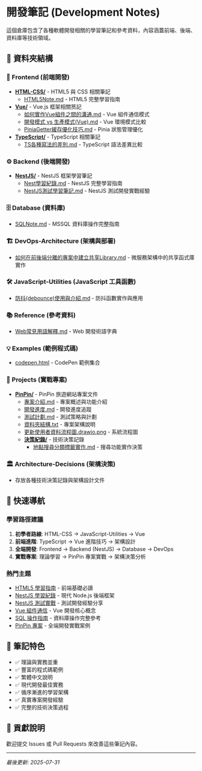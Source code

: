 # 開發筆記 (Development Notes)

這個倉庫包含了各種軟體開發相關的學習筆記和參考資料，內容涵蓋前端、後端、資料庫等技術領域。

## 📁 資料夾結構

### 🎨 Frontend (前端開發)
- **[HTML-CSS/](./Frontend/HTML-CSS/)** - HTML5 與 CSS 相關筆記
  - [HTML5Note.md](./Frontend/HTML-CSS/HTML5Note.md) - HTML5 完整學習指南
- **[Vue/](./Frontend/Vue/)** - Vue.js 框架相關筼記
  - [如何實作Vue組件之間的溝通.md](./Frontend/Vue/如何實作Vue組件之間的溝通.md) - Vue 組件通信模式
  - [開發模式 vs 生產模式(Vue).md](./Frontend/Vue/開發模式%20vs%20生產模式(Vue).md) - Vue 環境模式比較
  - [PiniaGetter緩存優化技巧.md](./Frontend/Vue/PiniaGetter緩存優化技巧.md) - Pinia 狀態管理優化
- **[TypeScript/](./Frontend/TypeScript/)** - TypeScript 相關筆記
  - [TS各種寫法的差別.md](./Frontend/TypeScript/TS各種寫法的差別.md) - TypeScript 語法差異比較

### ⚙️ Backend (後端開發)
- **[NestJS/](./Backend/NestJS/)** - NestJS 框架學習筆記
  - [Nest學習紀錄.md](./Backend/NestJS/Nest學習紀錄.md) - NestJS 完整學習指南
  - [NestJS測試學習筆記.md](./Backend/NestJS/NestJS測試學習筆記.md) - NestJS 測試開發實戰經驗

### 🗄️ Database (資料庫)
- [SQLNote.md](./Database/SQLNote.md) - MSSQL 資料庫操作完整指南

### 🏗️ DevOps-Architecture (架構與部署)
- [如何在前後端分離的專案中建立共享Library.md](./DevOps-Architecture/如何在前後端分離的專案中建立共享Library.md) - 微服務架構中的共享函式庫實作

### 🛠️ JavaScript-Utilities (JavaScript 工具函數)
- [防抖(debounce)使用與介紹.md](./JavaScript-Utilities/防抖(debounce)使用與介紹.md) - 防抖函數實作與應用

### 📚 Reference (參考資料)
- [Web常見用語解釋.md](./Reference/Web常見用語解釋.md) - Web 開發術語字典

### 💡 Examples (範例程式碼)
- [codepen.html](./Examples/codepen.html) - CodePen 範例集合

### 🚧 Projects (實戰專案)
- **[PinPin/](./Projects/PinPin/)** - PinPin 旅遊網站專案文件
  - [專案介紹.md](./Projects/PinPin/專案介紹.md) - 專案概述與功能介紹
  - [開發進度.md](./Projects/PinPin/開發進度.md) - 開發進度追蹤
  - [測試計劃.md](./Projects/PinPin/測試計劃.md) - 測試策略與計劃
  - [資料夾結構.txt](./Projects/PinPin/資料夾結構.txt) - 專案架構說明
  - [更新使用者資料流程圖.drawio.png](./Projects/PinPin/更新使用者資料流程圖.drawio.png) - 系統流程圖
  - **[決策紀錄/](./Projects/PinPin/決策紀錄/)** - 技術決策記錄
    - [地點搜尋分類標籤實作.md](./Projects/PinPin/決策紀錄/地點搜尋分類標籤實作.md) - 搜尋功能實作決策

### 🏛️ Architecture-Decisions (架構決策)
- 存放各種技術決策記錄與架構設計文件

## 🚀 快速導航

### 學習路徑建議
1. **初學者路線**: HTML-CSS → JavaScript-Utilities → Vue
2. **前端進階**: TypeScript → Vue 進階技巧 → 架構設計
3. **全端開發**: Frontend → Backend (NestJS) → Database → DevOps
4. **實戰專案**: 理論學習 → PinPin 專案實戰 → 架構決策分析

### 熱門主題
- [HTML5 學習指南](./Frontend/HTML-CSS/HTML5Note.md) - 前端基礎必讀
- [NestJS 學習紀錄](./Backend/NestJS/Nest學習紀錄.md) - 現代 Node.js 後端框架
- [NestJS 測試實戰](./Backend/NestJS/NestJS測試學習筆記.md) - 測試開發經驗分享
- [Vue 組件通信](./Frontend/Vue/如何實作Vue組件之間的溝通.md) - Vue 開發核心概念
- [SQL 操作指南](./Database/SQLNote.md) - 資料庫操作完整參考
- [PinPin 專案](./Projects/PinPin/專案介紹.md) - 全端開發實戰案例

## 📝 筆記特色
- ✅ 理論與實務並重
- ✅ 豐富的程式碼範例
- ✅ 繁體中文說明
- ✅ 現代開發最佳實務
- ✅ 循序漸進的學習架構
- ✅ 真實專案開發經驗
- ✅ 完整的技術決策過程

## 🤝 貢獻說明
歡迎提交 Issues 或 Pull Requests 來改善這些筆記內容。

---
*最後更新: 2025-07-31*